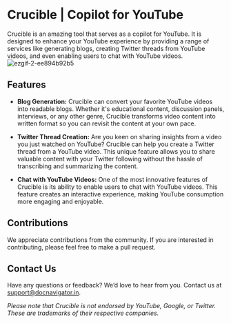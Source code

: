# Crucible | Copilot for YouTube

Crucible is an amazing tool that serves as a copilot for YouTube. It is designed to enhance your YouTube experience by providing a range of services like generating blogs, creating Twitter threads from YouTube videos, and even enabling users to chat with YouTube videos.
![ezgif-2-ee894b92b5](https://github.com/vgulerianb/crucible/assets/90599235/356cc38a-2f4f-419e-9c07-89a045fe1a16)

## Features

- **Blog Generation:** Crucible can convert your favorite YouTube videos into readable blogs. Whether it's educational content, discussion panels, interviews, or any other genre, Crucible transforms video content into written format so you can revisit the content at your own pace.

- **Twitter Thread Creation:** Are you keen on sharing insights from a video you just watched on YouTube? Crucible can help you create a Twitter thread from a YouTube video. This unique feature allows you to share valuable content with your Twitter following without the hassle of transcribing and summarizing the content.

- **Chat with YouTube Videos:** One of the most innovative features of Crucible is its ability to enable users to chat with YouTube videos. This feature creates an interactive experience, making YouTube consumption more engaging and enjoyable.

## Contributions

We appreciate contributions from the community. If you are interested in contributing, please feel free to make a pull request.

## Contact Us

Have any questions or feedback? We’d love to hear from you. Contact us at support@docnavigator.in.

_Please note that Crucible is not endorsed by YouTube, Google, or Twitter. These are trademarks of their respective companies._
